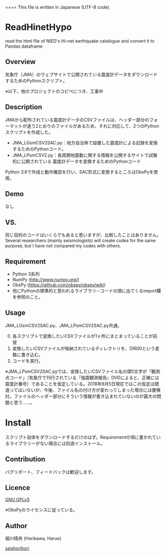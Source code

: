 ====
This file is written in Japanese (UTF-8 code). 

# ReadHinetHypo
read the html file of NIED's Hi-net earthquake catalogue and convert it to Pandas dataframe

## Overview
気象庁（JMA）のウェブサイトで公開されている震度計データをダウンロードするためのPythonスクリプト。

※以下、他のプロジェクトのコピペにつき、工事中

## Description
JMAから配布されている震度計データのCSVファイルは、ヘッダー部分のフォーマットが違う2とおりのファイルがあるため、それに対応して、2つのPythonスクリプトを作成した。
* JMA_LGsmCSV2SAC.py：地方自治体で設置した震度計による記録を変換するためのPythonコード。
* JMA_LPsmCSV2.py：長周期地震動に関する情報を公開するサイトで試験的に公開されている
震度計データを変換するためのPythonコード

Python 3.6で作成と動作確認を行い、SAC形式に変換するところはObsPyを使用。

## Demo
なし

## VS. 
同じ目的のコードはいくらでもあると思いますが、比較したことはありません。
Several researchers (mainly seismologists) will create codes for the same purpose, but I have not compared my codes with others.  

## Requirement
* Python 3系列
* NumPy (http://www.numpy.org/)
* ObsPy (https://github.com/obspy/obspy/wiki)
* 他にPythonの標準的と思われるライブラリ--コードの頭に出てくるimport欄を参照のこと。

## Usage
JMA_LGsmCSV2SAC.py、JMA_LPsmCSV2SAC.py共通。

0. 各スクリプトで変換したいCSVファイルが1ヶ所にまとまっていることが前提
1. 変換したいCSVファイルが格納されているディレクトリを、DIR00という変数に書き込む。
2. コードを実行。

※JMA_LPsmCSV2SAC.pyでは、変換したいCSVファイル名の頭5文字が「観測点コード」（気象庁で刊行されている『強震観測報告』DVDによると、正確には震度計番号）であることを仮定している。2018年9月5日現在ではこの仮定は間違ってはいないが、今後、ファイル名の付け方が変わってしまった場合には要検討。ファイルのヘッダー部分にそういう情報が書き込まれていないのが最大の問題と思う……。

# Install
スクリプト自体をダウンロードするだけのはず。Requirementの項に書かれているライブラリーがない場合には別途インストール。

## Contribution
バグリポート、フィードバックは歓迎します。

## Licence
[GNU GPLv3](https://choosealicense.com/licenses/gpl-3.0/)

※ObsPyのライセンスに従っている。

## Author
堀川晴央 (Horikawa, Haruo)

[seishorihori](https://github.com/seishorihori)
